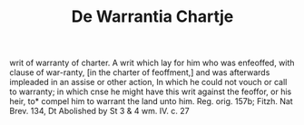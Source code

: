 ---
title: De Warrantia Chartje
letter: D
permalink: "/definitions/bld-de-warrantia-chartje.html"
body: writ of warranty of charter. A writ which lay for him who was enfeoffed, with
  clause of war-ranty, [in the charter of feoffment,] and was afterwards impleaded
  in an assise or other action, In which he could not vouch or call to warranty; in
  which cnse he might have this writ against the feoffor, or his heir, to* compel
  him to warrant the land unto him. Reg. orig. 157b; Fitzh. Nat Brev. 134, Dt Abolished
  by St 3 & 4 wm. IV. c. 27
published_at: '2018-07-07'
source: Black's Law Dictionary 2nd Ed (1910)
layout: post
---